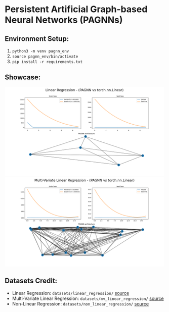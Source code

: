 # Persistent Artificial Graph-based Neural Networks (PAGNNs)

## Environment Setup:
1. `python3 -m venv pagnn_env`
2. `source pagnn_env/bin/activate`
3. `pip install -r requirements.txt`

## Showcase:
![](figures/linear_regression.png)
![](figures/mv_linear_regression.png)

## Datasets Credit:
- Linear Regression: `datasets/linear_regression/` [source](https://www.kaggle.com/andonians/random-linear-regression)
- Multi-Variate Linear Regression: `datasets/mv_linear_regression/` [source](https://www.kaggle.com/mirichoi0218/insurance)
- Non-Linear Regression: `datasets/non_linear_regression/` [source](https://www.kaggle.com/toubali/nonlinear-regression)
